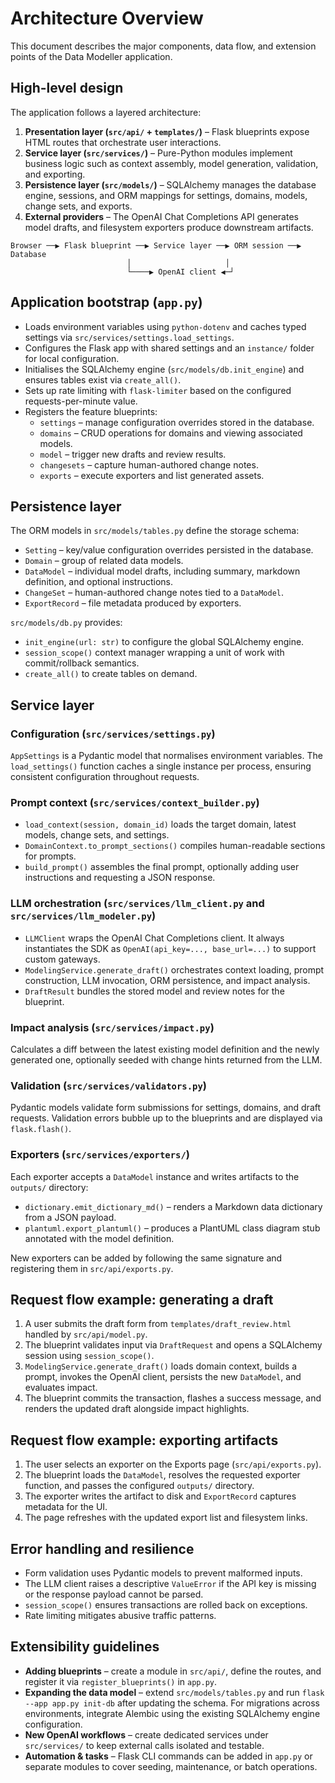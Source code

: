 # Architecture Overview

This document describes the major components, data flow, and extension points of the Data Modeller application.

## High-level design

The application follows a layered architecture:

1. **Presentation layer (`src/api/` + `templates/`)** – Flask blueprints expose HTML routes that orchestrate user interactions.
2. **Service layer (`src/services/`)** – Pure-Python modules implement business logic such as context assembly, model generation, validation, and exporting.
3. **Persistence layer (`src/models/`)** – SQLAlchemy manages the database engine, sessions, and ORM mappings for settings, domains, models, change sets, and exports.
4. **External providers** – The OpenAI Chat Completions API generates model drafts, and filesystem exporters produce downstream artifacts.

```
Browser ──▶ Flask blueprint ──▶ Service layer ──▶ ORM session ──▶ Database
                          │                     │
                          └────▶ OpenAI client ◀─┘
```

## Application bootstrap (`app.py`)

- Loads environment variables using `python-dotenv` and caches typed settings via `src/services/settings.load_settings`.
- Configures the Flask app with shared settings and an `instance/` folder for local configuration.
- Initialises the SQLAlchemy engine (`src/models/db.init_engine`) and ensures tables exist via `create_all()`.
- Sets up rate limiting with `flask-limiter` based on the configured requests-per-minute value.
- Registers the feature blueprints:
  - `settings` – manage configuration overrides stored in the database.
  - `domains` – CRUD operations for domains and viewing associated models.
  - `model` – trigger new drafts and review results.
  - `changesets` – capture human-authored change notes.
  - `exports` – execute exporters and list generated assets.

## Persistence layer

The ORM models in `src/models/tables.py` define the storage schema:

- `Setting` – key/value configuration overrides persisted in the database.
- `Domain` – group of related data models.
- `DataModel` – individual model drafts, including summary, markdown definition, and optional instructions.
- `ChangeSet` – human-authored change notes tied to a `DataModel`.
- `ExportRecord` – file metadata produced by exporters.

`src/models/db.py` provides:

- `init_engine(url: str)` to configure the global SQLAlchemy engine.
- `session_scope()` context manager wrapping a unit of work with commit/rollback semantics.
- `create_all()` to create tables on demand.

## Service layer

### Configuration (`src/services/settings.py`)

`AppSettings` is a Pydantic model that normalises environment variables. The `load_settings()` function caches a single instance per process, ensuring consistent configuration throughout requests.

### Prompt context (`src/services/context_builder.py`)

- `load_context(session, domain_id)` loads the target domain, latest models, change sets, and settings.
- `DomainContext.to_prompt_sections()` compiles human-readable sections for prompts.
- `build_prompt()` assembles the final prompt, optionally adding user instructions and requesting a JSON response.

### LLM orchestration (`src/services/llm_client.py` and `src/services/llm_modeler.py`)

- `LLMClient` wraps the OpenAI Chat Completions client. It always instantiates the SDK as `OpenAI(api_key=..., base_url=...)` to support custom gateways.
- `ModelingService.generate_draft()` orchestrates context loading, prompt construction, LLM invocation, ORM persistence, and impact analysis.
- `DraftResult` bundles the stored model and review notes for the blueprint.

### Impact analysis (`src/services/impact.py`)

Calculates a diff between the latest existing model definition and the newly generated one, optionally seeded with change hints returned from the LLM.

### Validation (`src/services/validators.py`)

Pydantic models validate form submissions for settings, domains, and draft requests. Validation errors bubble up to the blueprints and are displayed via `flask.flash()`.

### Exporters (`src/services/exporters/`)

Each exporter accepts a `DataModel` instance and writes artifacts to the `outputs/` directory:

- `dictionary.emit_dictionary_md()` – renders a Markdown data dictionary from a JSON payload.
- `plantuml.export_plantuml()` – produces a PlantUML class diagram stub annotated with the model definition.

New exporters can be added by following the same signature and registering them in `src/api/exports.py`.

## Request flow example: generating a draft

1. A user submits the draft form from `templates/draft_review.html` handled by `src/api/model.py`.
2. The blueprint validates input via `DraftRequest` and opens a SQLAlchemy session using `session_scope()`.
3. `ModelingService.generate_draft()` loads domain context, builds a prompt, invokes the OpenAI client, persists the new `DataModel`, and evaluates impact.
4. The blueprint commits the transaction, flashes a success message, and renders the updated draft alongside impact highlights.

## Request flow example: exporting artifacts

1. The user selects an exporter on the Exports page (`src/api/exports.py`).
2. The blueprint loads the `DataModel`, resolves the requested exporter function, and passes the configured `outputs/` directory.
3. The exporter writes the artifact to disk and `ExportRecord` captures metadata for the UI.
4. The page refreshes with the updated export list and filesystem links.

## Error handling and resilience

- Form validation uses Pydantic models to prevent malformed inputs.
- The LLM client raises a descriptive `ValueError` if the API key is missing or the response payload cannot be parsed.
- `session_scope()` ensures transactions are rolled back on exceptions.
- Rate limiting mitigates abusive traffic patterns.

## Extensibility guidelines

- **Adding blueprints** – create a module in `src/api/`, define the routes, and register it via `register_blueprints()` in `app.py`.
- **Expanding the data model** – extend `src/models/tables.py` and run `flask --app app.py init-db` after updating the schema. For migrations across environments, integrate Alembic using the existing SQLAlchemy engine configuration.
- **New OpenAI workflows** – create dedicated services under `src/services/` to keep external calls isolated and testable.
- **Automation & tasks** – Flask CLI commands can be added in `app.py` or separate modules to cover seeding, maintenance, or batch operations.
